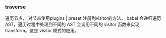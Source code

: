 ### traverse
遍历节点， 对节点使用plugins | preset 注册到visitor的方法。
babel 会递归遍历 AST，遍历过程中处理到不同的 AST 会调用不同的 visitor 函数来实现 transform。这是 visitor 模式的应用。